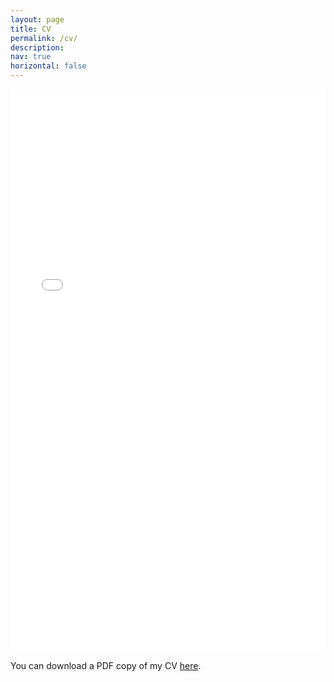 ```yaml
---
layout: page
title: CV
permalink: /cv/
description:
nav: true
horizontal: false
---
```


<iframe src="/nmwitzig/assets/pdf/cv.pdf" width="100%" height="900" frameborder="no" border="0" marginwidth="0" marginheight="0"></iframe>

You can download a PDF copy of my CV [here](/nmwitzig/assets/pdf/cv.pdf).